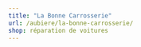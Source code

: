 ```yaml
---
title: "La Bonne Carrosserie"
url: /aubiere/la-bonne-carrosserie/
shop: réparation de voitures
---
```

